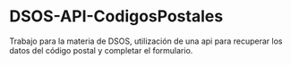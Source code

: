 # DSOS-API-CodigosPostales
Trabajo para la materia de DSOS, utilización de una api para recuperar los datos del código postal y completar el formulario.
